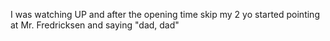I was watching UP and after the opening time skip my 2 yo started pointing at Mr. Fredricksen and saying "dad, dad"

